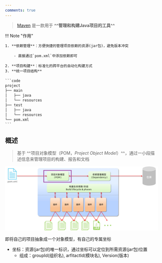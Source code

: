 ```yaml
---
comments: true
---
```


> [Maven](https://maven.apache.org/) 是一款用于 **^^管理和构建Java项目的工具^^**

!!! Note "作用"

    1. **依赖管理**：方便快捷的管理项目依赖的资源(jar包)，避免版本冲突

        - 直接通过`pom.xml`中添加依赖即可

    2. **项目构建**：标准化的跨平台的自动化构建方式
    3. **统一项目结构**

    ```code
    project
    ├── main
    │   ├── java
    │   └── resources
    ├── test
    │   ├── java
    │   └── resources
    └── pom.xml    
    ```

## 概述

> 基于 ^^项目对象模型（POM，*Project Object Model*）^^，通过一小段描述信息来管理项目的构建、报告和文档

![](./assets/maven模型.jpg)

即将自己的项目抽象成一个对象模型，有自己的专属坐标

- 坐标：资源(jar包)的唯一标识，通过坐标可以定位到所需资源(jar包)位置
    * 组成：groupId(组织名), arfitactId(模块名), Version(版本)